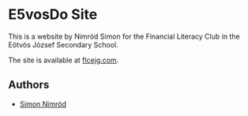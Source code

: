 # E5vosDo Site

This is a website by Nimród Simon for the Financial Literacy Club in the Eötvös József Secondary School.

The site is available at [flcejg.com](https://flcejg.com).

## Authors

- [Simon Nimród](https://www.github.com/sibosi)
